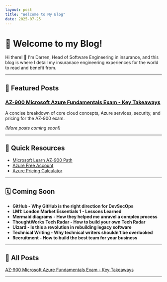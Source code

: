 ```yaml
---
layout: post
title: "Welcome to My Blog"
date: 2025-07-25
---
```


# 🌟 Welcome to my Blog!

Hi there! 👋 I'm Darren, Head of Software Engineering in insurance, and this blog is where I detail my insuranace engineering experiences for the world to read and benefit from.

---

## 📌 Featured Posts

### [AZ-900 Microsoft Azure Fundamentals Exam - Key Takeaways](_posts/2025-07-25-AZ900.md)  
A concise breakdown of core cloud concepts, Azure services, security, and pricing for the AZ-900 exam.  

*(More posts coming soon!)*

---

## 🔗 Quick Resources

- [Microsoft Learn AZ-900 Path](https://learn.microsoft.com/en-us/certifications/exams/az-900/)  
- [Azure Free Account](https://azure.microsoft.com/en-us/free/)  
- [Azure Pricing Calculator](https://azure.microsoft.com/en-us/pricing/calculator/)  

---

## 🗓️ Coming Soon

- **GitHub - Why GitHub is the right direction for DevSecOps**  
- **LM1: London Market Essentials 1 - Lessons Learned**
- **Mermaid diagrams - How they helped me unravel a complex process**
- **ThoughtWorks Tech Radar - How to build your own Tech Radar**
- **Uizard - Is this a revolution in rebuilding legacy software**
- **Technical Writing - Why technical writers shouldn't be overlooked**
- **Recruitment - How to build the best team for your business**

---

## 🔁 All Posts
[AZ-900 Microsoft Azure Fundamentals Exam - Key Takeaways](_posts/2025-07-25-AZ900.md)  

---


